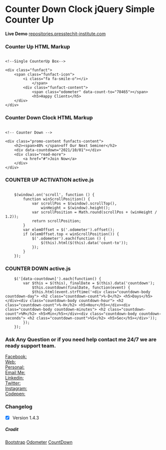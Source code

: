 # Counter Down Clock jQuery Simple Counter Up

**Live Demo**
[repositories.presstechit-institute.com](http://repositories.presstechit-institute.com/HTML-Counter-Down-Clock-jQuery-Simple-Counter-Up/)




### Counter Up HTML Markup 

<pre><code>
&lt;!--Single CounterUp Box--&gt;

&lt;div class="funfact"&gt;
	&lt;span class="funfact-icon"&gt;
		&lt;i class="fa fa-smile-o"&gt;&lt;/i&gt;
			&lt;/span&gt;
		&lt;div class="funfact-content"&gt;
			&lt;span class="odometer" data-count-to="78465"&gt;&lt;/span&gt;
			&lt;h5&gt;Happy Clients&lt;/h5&gt;
	&lt;/div&gt;
&lt;/div&gt;
</code></pre>


### Counter Down Clock HTML Markup 

<pre><code>
&lt;!-- Counter Down --&gt;

&lt;div class="promo-content funfacts-content"&gt;
	&lt;h2&gt;&lt;span&gt;40% &lt;/span&gt;off Our Next Seminer&lt;/h2&gt;
	&lt;div data-countdown="2021/10/01"&gt;&lt;/div&gt;
	&lt;div class="read-more"&gt;
		&lt;a href="#"&gt;Join Now&lt;/a&gt;
	&lt;/div&gt;
&lt;/div&gt;
</code></pre>

###  COUNTER UP ACTIVATION active.js

<pre><code>
    $(window).on('scroll', function () {
        function winScrollPosition() {
            var scrollPos = $(window).scrollTop(),
                winHeight = $(window).height();
            var scrollPosition = Math.round(scrollPos + (winHeight / 1.2));
            return scrollPosition;
        }
        var elemOffset = $('.odometer').offset();
        if (elemOffset.top < winScrollPosition()) {
            $('.odometer').each(function () {
                $(this).html($(this).data('count-to'));
            });
        }
    });
</code></pre>

### COUNTER DOWN active.js

```
    $('[data-countdown]').each(function() {
        var $this = $(this), finalDate = $(this).data('countdown');
            $this.countdown(finalDate, function(event) {
            $this.html(event.strftime('<div class="countdown-body countdown-day"> <h2 class="countdown-count">%-D</h2> <h5>Days</h5></div><div class="countdown-body countdown-hour"> <h2 class="countdown-count">%-H</h2> <h5>Hour</h5></div><div class="countdown-body countdown-minutes"> <h2 class="countdown-count">%M</h2> <h5>Min</h5></div><div class="countdown-body countdown-seconds"> <h2 class="countdown-count">%S</h2> <h5>Sec</h5></div>'));
        });
    });
```


### Ask Any Question or if you need help contact me 24/7 we are ready support team.

[Facebook:](https://www.facebook.com/PMPROSANTA0)<br />
[Web:](http://presstechit-institute.com/)\
[Personal:](http://pm-prosanto.themefusions.com/)\
[Email Me:](mailto:prosantomazumder@gmail.com)\
[Linkedin:](https://www.linkedin.com/in/prosantomazumder/)\
[Twitter:](https://twitter.com/prosantomazumd1)\
[Instagram:](https://www.instagram.com/prosantomazumder/)\
[Codepen:](https://codepen.io/ProsantaMazumder)


### Changelog
- [x] Version 1.4.3

##### Cradit
[Bootstrap](https://getbootstrap.com/)
[Odometer](https://github.hubspot.com/odometer/docs/welcome/)
[CountDown](https://Thanksto@FagnerMartinsBrack.com)
